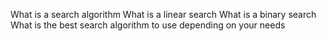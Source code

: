 What is a search algorithm
What is a linear search
What is a binary search
What is the best search algorithm to use depending on your needs

